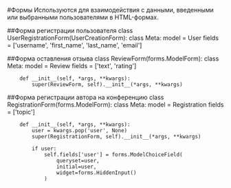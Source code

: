 #Формы
Используются для взаимодействия с данными, введенными или выбранными пользователями в HTML-формах.

##Форма регистрации пользователя
    class UserRegistrationForm(UserCreationForm):
        class Meta:
            model = User
            fields = ['username', 'first_name', 'last_name', 'email']

##Форма оставления отзыва
    class ReviewForm(forms.ModelForm):
        class Meta:
            model = Review
            fields = ['text', 'rating']
    
        def __init__(self, *args, **kwargs):
            super(ReviewForm, self).__init__(*args, **kwargs)

##Форма регистрации автора на конференцию
    class RegistrationForm(forms.ModelForm):
        class Meta:
            model = Registration
            fields = ['topic']
    
        def __init__(self, *args, **kwargs):
            user = kwargs.pop('user', None)
            super(RegistrationForm, self).__init__(*args, **kwargs)
    
            if user:
                self.fields['user'] = forms.ModelChoiceField(
                    queryset=user,
                    initial=user,
                    widget=forms.HiddenInput()
                )
